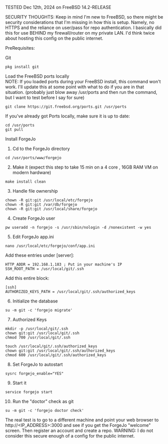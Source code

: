 TESTED Dec 12th, 2024 on FreeBSD 14.2-RELEASE

SECURITY THOUGHTS:
Keep in mind I'm new to FreeBSD, so there might be security considerations that I'm missing in how this is setup.  Namely, no HTTPS and the reliance on user/pass for repo authentication.    I basically did this for use BEHIND my firewall/router on my private LAN.  I'd think twice about hosting this config on the public internet.  

PreRequisites:

Git
```
pkg install git
```

Load the FreeBSD ports locally  
NOTE: If you loaded ports during your FreeBSD install, this command won't work.  I'll update this at some point with what to do if you are in that situation. (probably just blow away /usr/ports and then run the command, but I want to test before I say for sure)
```
git clone https://git.freebsd.org/ports.git /usr/ports
```

If you've already got Ports locally, make sure it is up to date:
```
cd /usr/ports
git pull
```

Install ForgeJo

1. Cd to the ForgeJo directory
```
cd /usr/ports/www/forgejo
```
2. Make it (expect this step to take 15 min on a 4 core , 16GB RAM VM on modern hardware)
```
make install clean
```
3. Handle file ownership
```
chown -R git:git /usr/local/etc/forgejo
chown -R git:git /var/db/forgejo
chown -R git:git /usr/local/share/forgejo
```

4. Create ForgeJo user
```
pw useradd -n forgejo -s /usr/sbin/nologin -d /nonexistent -w yes
```
5. Edit ForgeJo app.ini
```
nano /usr/local/etc/forgejo/conf/app.ini
```
Add these entries under [server]:  
```
HTTP_ADDR = 192.168.1.183 ; Put in your machine's IP
SSH_ROOT_PATH = /usr/local/git/.ssh
```
Add this entire block:
```
[ssh]
AUTHORIZED_KEYS_PATH = /usr/local/git/.ssh/authorized_keys
```

6. Initialize the database
```
su -m git -c 'forgejo migrate'
```
7. Authorized Keys
```
mkdir -p /usr/local/git/.ssh
chown git:git /usr/local/git/.ssh
chmod 700 /usr/local/git/.ssh
```
```
touch /usr/local/git/.ssh/authorized_keys
chown git:git /usr/local/git/.ssh/authorized_keys
chmod 600 /usr/local/git/.ssh/authorized_keys
```
8. Set ForgeJo to autostart
```
sysrc forgejo_enable="YES"
```
9. Start it 
```
service forgejo start
```
10. Run the "doctor" check as git
```
su -m git -c 'forgejo doctor check'
```
The real test is to go to a different machine and point your web browser to http://<IP_ADDRESS>:3000 and see if you get the ForgeJo "welcome" screen. Then register an account and create a repo.   WARNING: I do not consider this secure enough of a config for the public internet.
